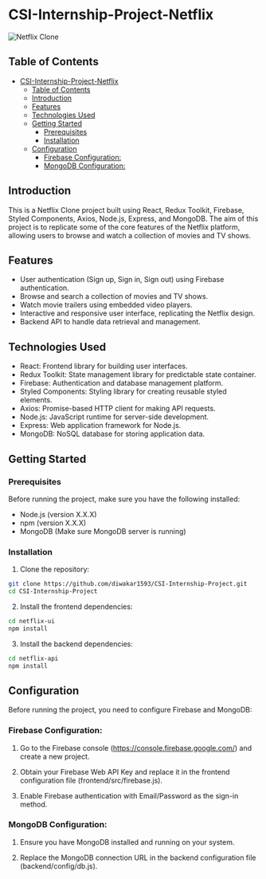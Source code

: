 # CSI-Internship-Project-Netflix

![Netflix Clone](link_to_project_screenshot_or_logo.png)

## Table of Contents

- [CSI-Internship-Project-Netflix](#csi-internship-project-netflix)
  - [Table of Contents](#table-of-contents)
  - [Introduction](#introduction)
  - [Features](#features)
  - [Technologies Used](#technologies-used)
  - [Getting Started](#getting-started)
    - [Prerequisites](#prerequisites)
    - [Installation](#installation)
  - [Configuration](#configuration)
    - [Firebase Configuration:](#firebase-configuration)
    - [MongoDB Configuration:](#mongodb-configuration)

## Introduction

This is a Netflix Clone project built using React, Redux Toolkit, Firebase, Styled Components, Axios, Node.js, Express, and MongoDB. The aim of this project is to replicate some of the core features of the Netflix platform, allowing users to browse and watch a collection of movies and TV shows.

## Features

- User authentication (Sign up, Sign in, Sign out) using Firebase authentication.
- Browse and search a collection of movies and TV shows.
- Watch movie trailers using embedded video players.
- Interactive and responsive user interface, replicating the Netflix design.
- Backend API to handle data retrieval and management.

## Technologies Used

- React: Frontend library for building user interfaces.
- Redux Toolkit: State management library for predictable state container.
- Firebase: Authentication and database management platform.
- Styled Components: Styling library for creating reusable styled elements.
- Axios: Promise-based HTTP client for making API requests.
- Node.js: JavaScript runtime for server-side development.
- Express: Web application framework for Node.js.
- MongoDB: NoSQL database for storing application data.

## Getting Started

### Prerequisites

Before running the project, make sure you have the following installed:

- Node.js (version X.X.X)
- npm (version X.X.X)
- MongoDB (Make sure MongoDB server is running)

### Installation

1. Clone the repository:

```bash
git clone https://github.com/diwakar1593/CSI-Internship-Project.git
cd CSI-Internship-Project
```

2. Install the frontend dependencies:
```bash
cd netflix-ui
npm install

```
3. Install the backend dependencies:
```bash
cd netflix-api
npm install

```

## Configuration

Before running the project, you need to configure Firebase and MongoDB:

### Firebase Configuration:

1. Go to the Firebase console (https://console.firebase.google.com/) and create a new project.

2. Obtain your Firebase Web API Key and replace it in the frontend configuration file (frontend/src/firebase.js).

3. Enable Firebase authentication with Email/Password as the sign-in method.

### MongoDB Configuration:

1. Ensure you have MongoDB installed and running on your system.

2. Replace the MongoDB connection URL in the backend configuration file (backend/config/db.js).
